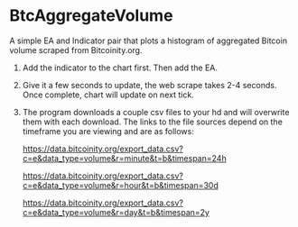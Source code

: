 # BtcAggregateVolume
A simple EA and Indicator pair that plots a histogram of aggregated Bitcoin volume scraped from Bitcoinity.org.

1. Add the indicator to the chart first. Then add the EA.

2. Give it a few seconds to update, the web scrape takes 2-4 seconds. Once complete, chart will update on next tick.

3. The program downloads a couple csv files to your hd and will overwrite them with each download. The links to the file sources depend on the timeframe you are viewing    and are as follows:

     https://data.bitcoinity.org/export_data.csv?c=e&data_type=volume&r=minute&t=b&timespan=24h
     
     https://data.bitcoinity.org/export_data.csv?c=e&data_type=volume&r=hour&t=b&timespan=30d
     
     https://data.bitcoinity.org/export_data.csv?c=e&data_type=volume&r=day&t=b&timespan=2y

